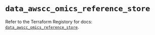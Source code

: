 # `data_awscc_omics_reference_store`

Refer to the Terraform Registory for docs: [`data_awscc_omics_reference_store`](https://registry.terraform.io/providers/hashicorp/awscc/0.70.0/docs/data-sources/omics_reference_store).
